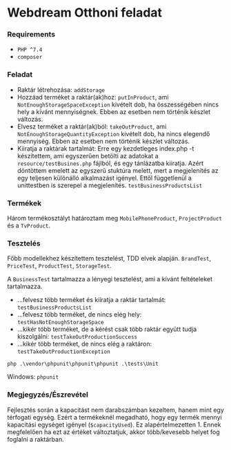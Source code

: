 # Webdream Otthoni feladat

### Requirements
* `PHP ^7.4`
* `composer`

### Feladat

* Raktár létrehozása: `addStorage`
* Hozzáad terméket a raktár(ak)hoz: `putInProduct`, ami `NotEnoughStorageSpaceException` kivételt dob, ha összességében
  nincs hely a kívánt mennyiségnek. Ebben az esetben nem történik készlet változás.
* Elvesz terméket a raktár(ak)ból: `takeOutProduct`, ami `NotEnoughStorageQuantityException` kivételt dob, ha nincs
  elegendő mennyiség. Ebben az esetben nem történik készlet változás.
* Kiiratja a raktárak tartalmát: Erre egy kezdetleges index.php -t készítettem, ami egyszerűen betölti az adatokat a
  `resource/testBusines.php` fájlból, és egy tánlázatba kiiratja. Azért döntöttem emelett az egyszerű stuktúra melett,
  mert a megjelenítés az egy teljesen különálló alkalmazást igényel. Ettől függetlenül a unittestben is szerepel a
  megjelenítés. `testBusinessProductsList`

### Termékek

Három termékosztályt határoztam meg `MobilePhoneProduct`, `ProjectProduct` és a `TvProduct`.

### Tesztelés

Főbb modellekhez készítettem tesztelést, TDD elvek alapján. `BrandTest`, `PriceTest`, `ProductTest`, `StorageTest`.

A `BusinessTest` tartalmazza a lényegi tesztelést, ami a kívánt feltételeket tartalmazza.

* ...felvesz több terméket és kiíratja a raktár tartalmát: `testBusinessProductsList`
* ...felvesz több terméket, de nincs elég hely: `testHasNotEnoughStorageSpace`
* ...kikér több terméket, de a kérést csak több raktár együtt tudja kiszolgálni: `testTakeOutProductionSuccess`
* ...kikér több terméket, de nincs elég a raktáron: `testTakeOutProductionException`

`php .\vendor\phpunit\phpunit\phpunit .\tests\Unit`

Windows: `phpunit` 

### Megjegyzés/Észrevétel
Fejlesztés során a kapacitást nem darabszámban kezeltem, hanem mint egy térfogati egység.
Ezért a termékeknél megadható, hogy egy termék mennyi kapacitási egységet igényel (`$capacityUsed`). Ez alapértelmezetten 1. 
Ennek megfelelően ha ezt az értéket változtatjuk, akkor több/kevesebb helyet fog foglalni a raktárban.



